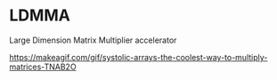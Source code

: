 # LDMMA
Large Dimension Matrix Multiplier accelerator

https://makeagif.com/gif/systolic-arrays-the-coolest-way-to-multiply-matrices-TNAB2O

